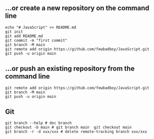 
## …or create a new repository on the command line
```shell
echo "# JavaScript" >> README.md
git init
git add README.md
git commit -m "first commit"
git branch -M main
git remote add origin https://github.com/fewbadboy/JavaScript.git
git push -u origin main
```

## …or push an existing repository from the command line
```shell
git remote add origin https://github.com/fewbadboy/JavaScript.git
git branch -M main
git push -u origin main
```

## Git
```shell
git branch --help # doc branch
git checkout -b main # git branch main  git checkout main 
git branch -r -d xxx/xxx # delete remote-tracking branch xxx/xxx
```
